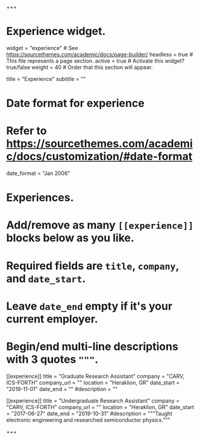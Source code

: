 +++
# Experience widget.
widget = "experience"  # See https://sourcethemes.com/academic/docs/page-builder/
headless = true  # This file represents a page section.
active = true  # Activate this widget? true/false
weight = 40  # Order that this section will appear.

title = "Experience"
subtitle = ""

# Date format for experience
#   Refer to https://sourcethemes.com/academic/docs/customization/#date-format
date_format = "Jan 2006"

# Experiences.
#   Add/remove as many `[[experience]]` blocks below as you like.
#   Required fields are `title`, `company`, and `date_start`.
#   Leave `date_end` empty if it's your current employer.
#   Begin/end multi-line descriptions with 3 quotes `"""`.
[[experience]]
  title = "Graduate Research Assistant"
  company = "CARV, ICS-FORTH"
  company_url = ""
  location = "Heraklion, GR"
  date_start = "2019-11-01"
  date_end = ""
  #description = ""

[[experience]]
  title = "Undergraduate Research Assistant"
  company = "CARV, ICS-FORTH"
  company_url = ""
  location = "Heraklion, GR"
  date_start = "2017-06-27"
  date_end = "2019-10-31"
  #description = """Taught electronic engineering and researched semiconductor physics."""

+++
